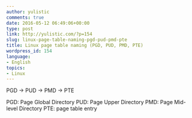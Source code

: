 ```yaml
---
author: yulistic
comments: true
date: 2016-05-12 06:49:06+00:00
type: post
link: http://yulistic.com/?p=154
slug: linux-page-table-naming-pgd-pud-pmd-pte
title: Linux page table naming (PGD, PUD, PMD, PTE)
wordpress_id: 154
language:
- English
topics:
- Linux
---
```


PGD -> PUD -> PMD -> PTE

PGD: Page Global Directory
PUD: Page Upper Directory
PMD: Page Mid-level Directory
PTE: page table entry
